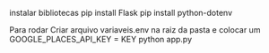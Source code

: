 instalar bibliotecas
pip install Flask
pip install python-dotenv


Para rodar
Criar arquivo variaveis.env na raiz da pasta e colocar um GOOGLE_PLACES_API_KEY = KEY
python app.py
